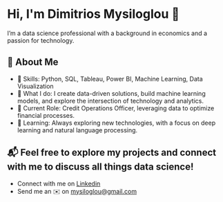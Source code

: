 # Hi, I'm Dimitrios Mysiloglou 👋

I’m a data science professional with a background in economics and a passion for technology.

## 🚀 About Me

- 🔧 Skills: Python, SQL, Tableau, Power BI, Machine Learning, Data Visualization
- 📂 What I do: I create data-driven solutions, build machine learning models, and explore the intersection of technology and analytics.
- 🎯 Current Role: Credit Operations Officer, leveraging data to optimize financial processes.
- 🌱 Learning: Always exploring new technologies, with a focus on deep learning and natural language processing.

## 📬 Feel free to explore my projects and connect with me to discuss all things data science!
- Connect with me on [Linkedin](https://www.linkedin.com/in/jimmysiloglou/)
- Send me an ✉️ on [mysiloglou@gmail.com](mailto:mysiloglou@gmail.com)
